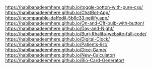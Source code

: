 https://habibanadeemhere.github.io/toggle-botton-with-pure-css/     <br>
https://habibanadeemhere.github.io/ChatBot-App/      <br>
https://incomparable-daffodil-5b6c33.netlify.app/       <br>
https://habibanadeemhere.github.io/On-and-Off-bulb-with-button/   <br>
https://habibanadeemhere.github.io/Day-and-Night/      <br>
https://habibanadeemhere.github.io/Burj-Khalifa-website-full-code/      <br>
https://habibanadeemhere.github.io/Digital-Clock/ <br>
https://habibanadeemhere.github.io/Patients-list/   <br>
https://habibanadeemhere.github.io/Dice-Game/    <br>
https://habibanadeemhere.github.io/New-Calculator/         <br>
https://habibanadeemhere.github.io/Bio-Card-Generator/     <br>
